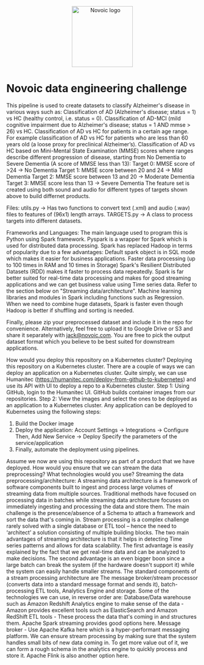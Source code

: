 <p align="center"><a href="https://novoic.com"><img src="https://assets.novoic.com/logo_320px.png" alt="Novoic logo" width="160"/></a></p>

# Novoic data engineering challenge
This pipeline is used to create datasets to classify Alzheimer's disease in various ways such as:
Classification of AD (Alzheimer's disease; status = 1) vs HC (healthy control, i.e. status = 0).
Classification of AD-MCI (mild cognitive impairment due to Alzheimer's disease; status = 1 AND mmse > 26) vs HC.
Classification of AD vs HC for patients in a certain age range. For example classification of AD vs HC for patients who are less than 60 years old (a loose proxy for preclinical Alzheimer’s).
Classification of AD vs HC based on Mini-Mental State Examination (MMSE) scores where ranges describe different progression of disease, starting from No Dementia to Severe Dementia (A score of MMSE less than 13):
Target 0: MMSE score of >24 -> No Dementia
Target 1: MMSE score between 20 and 24 -> Mild Dementia
Target 2: MMSE score between 13 and 20 -> Moderate Dementia
Target 3: MMSE score less than 13 -> Severe Dementia
The feature set is created using both sound and audio for different types of targets shown above to build differnet products. 

Files:
utils.py -> Has two functions to convert text (.xml) and audio (.wav) files to features of (96x1) length arrays. 
TARGETS.py -> A class to process targets into different datasets.

Frameworks and Languages:
The main language used to program this is Python using Spark framework. Pyspark is a wrapper for Spark which is used for distributed data processing. 
Spark has replaced Hadoop in terms of popularity due to a few advantages:
Default spark object is in SQL mode which makes it easier for business applications. 
Faster data processing (up to 100 times in RAM and 10 times in Storage)
Spark's Resilient Distributed Datasets (RDD) makes it faster to process data repeatedly.
Spark is far better suited for real-time data processing and makes for good streaming applications and we can get business value using Time series data. Refer to the section below on "Streaming data/architecture".
Machine learning libraries and modules in Spark including functions such as Regression. 
When we need to combine huge datasets, Spark is faster even though Hadoop is better if shuffling and sorting is needed. 

Finally, please zip your preprocessed dataset and include it in the repo for convenience. Alternatively, feel free to upload it to Google Drive or S3 and share it separately with jack@novoic.com. You are free to pick the output dataset format which you believe to be best suited for downstream applications.


How would you deploy this repository on a Kubernetes cluster?
Deploying this repository on a Kubernetes cluster.
There are a couple of ways we can deploy an application on a Kubernetes cluster. 
Quite simply, we can use Humanitec (https://humanitec.com/deploy-from-github-to-kubernetes) and use its API with UI to deploy a repo to a Kubernetes cluster. 
Step 1: Using GitHub, login to the Humanitec UI. GitHub builds container images from our repositories.
Step 2: View the images and select the ones to be deployed as an application to a Kubernetes cluster. 
Any application can be deployed to Kubernetes using the following steps:
1. Build the Docker image
2. Deploy the application:
    Account Settings -> Integrations -> Configure
    Then, Add New Service -> Deploy
    Specify the parameters of the service/application
3. Finally, automate the deployment using pipelines. 


Assume we now are using this repository as part of a product that we have deployed. How would you ensure that we can stream the data preprocessing? What technologies would you use? 
Streaming the data preprocessing/architecture:
A streaming data architecture is a framework of software components built to ingest and process large volumes of streaming data from multiple sources.
Traditional methods have focused on processing data in batches while streaming data architecture focuses on immediately ingesting and processing the data and store them. The main challenge is the presence/absence of a Schema to attach a framework and sort the data that's coming in. Stream processing is a complex challenge rarely solved with a single database or ETL tool – hence the need to ‘architect’ a solution consisting of multiple building blocks.
The two main advantages of streaming architecture is that it helps in detecting Time series patterns and allows for data scalability. The first advantage is easily explained by the fact that we get real-time data and can be analyzed to make decisions. The second advantage is an even bigger boon since a large batch can break the system (if the hardware doesn't support it) while the system can easily handle smaller streams. 
The standard components of a stream processing architecture are The message broker/stream processor (converts data into a standard message format and sends it), batch-processing ETL tools, Analytics Engine and storage. 
Some of the technologies we can use, in reverse order are:
Database/Data warehouse such as Amazon Redshift
Analytics engine to make sense of the data - Amazon provides excellent tools such as ElasticSearch and Amazon RedShift
ETL tools - These process the data that's coming in and structures them. Apache Spark streaming provides good options here. 
Message broker - Use Apache Kafka here which is a hyper-performant messaging platform. 
We can ensure stream processing by making sure that the system handles small bits of new data coming in. To get more value out of it, we can form a rough schema in the analytics engine to quickly process and store it. 
Apache Flink is also another option here. 
